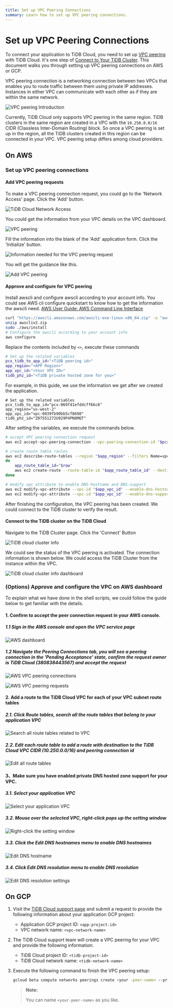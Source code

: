 ```yaml
---
title: Set up VPC Peering Connections
summary: Learn how to set up VPC peering connections.
---
```


# Set up VPC Peering Connections

To connect your application to TiDB Cloud, you need to set up [VPC peering](glossary.md#vpc-peering) with TiDB Cloud. It's one step of [Connect to Your TiDB Cluster](connect-to-tidb-cluster.md). This document walks you through setting up VPC peering connections on AWS or GCP.

VPC peering connection is a networking connection between two VPCs that enables you to route traffic between them using private IP addresses. Instances in either VPC can communicate with each other as if they are within the same network.

![VPC peering Introduction](media/vpc-peering/vpc-peering-topology.png)

Currently, TiDB Cloud only supports VPC peering in the same region. TiDB clusters in the same region are created in a VPC with the `10.250.0.0/16` CIDR (Classless Inter-Domain Routing) block. So once a VPC peering is set up in the region, all the TiDB clusters created in this region can be connected in your VPC. VPC peering setup differs among cloud providers.

## On AWS

### Set up VPC peering connections

#### Add VPC peering requests

To make a VPC peering connection request, you could go to the 'Network Access' page. Click the 'Add' button.

![TiDB Cloud Network Access](media/vpc-peering/tidb-cloud-network-access-dashboard.png)

You could get the information from your VPC details on the VPC dashboard.

![VPC peering](media/vpc-peering/vpc-peering-creating-infos.png)

Fill the information into the blank of the 'Add' application form. Click the 'Initialize' button.

![Information needed for the VPC peering request](media/vpc-peering/tidb-cloud-vpc-peering-create-dashboard.png)

You will get the guidance like this.

![Add VPC peering](media/vpc-peering/tidb-cloud-vpc-peering-env-check-information.png)

#### Approve and configure for VPC peering

Install awscli and configure awscli according to your account info. You could see AWS cli configure quickstart to know how to get the information the awscli need. [AWS User Guide: AWS Command Line Interface](https://docs.aws.amazon.com/cli/latest/userguide/cli-configure-quickstart.html)

```{.bash .copyable}
curl "https://awscli.amazonaws.com/awscli-exe-linux-x86_64.zip" -o "awscliv2.zip"
unzip awscliv2.zip
sudo ./aws/install
# Configure the awscli according to your account info
aws configure
```

Replace the contents included by `<>`, execute these commands

```{.bash .copyable}
# Set up the related variables
pcx_tidb_to_app_id="<TiDB peering id>"
app_region="<APP Region>"
app_vpc_id="<Your VPC ID>"
tidb_phz_id="<TiDB private hosted zone for you>"
```

For example, in this guide, we use the information we get after we created the application.

```{.output}
# Set up the related variables
pcx_tidb_to_app_id="pcx-069f41efddcff66c8"
app_region="us-west-2"
app_vpc_id="vpc-0039fb90bb5cf8698"
tidb_phz_id="Z07551272U929P4PN8MQT"
```

After setting the variables, we execute the commands below.

```{.bash .copyable}
# accept VPC peering connection request
aws ec2 accept-vpc-peering-connection --vpc-peering-connection-id "$pcx_tidb_to_app_id"

# create route table roules
aws ec2 describe-route-tables --region "$app_region" --filters Name=vpc-id,Values="$app_vpc_id" --query 'RouteTables[*].RouteTableId' --output text|xargs -d "\t" -n 1|  while read row
do
    app_route_table_id="$row"
    aws ec2 create-route --route-table-id "$app_route_table_id" --destination-cidr-block 10.250.0.0/16 --vpc-peering-connection-id "$pcx_tidb_to_app_id"
done

# modify vpc attribute to enable DNS-hostname and DNS-support
aws ec2 modify-vpc-attribute --vpc-id "$app_vpc_id" --enable-dns-hostnames
aws ec2 modify-vpc-attribute --vpc-id "$app_vpc_id" --enable-dns-support
```

After finishing the configuration, the VPC peering has been created. We could connect to the TiDB cluster to verify the result.

#### Connect to the TiDB cluster on the TiDB Cloud

Navigate to the TiDB Cluster page. Click the 'Connect' Button

![TiDB cloud cluster info](media/vpc-peering/tidb-cloud-cluster-info-connect-button.png)

We could see the status of the VPC peering is activated. The connection information is shown below. We could access the TiDB Cluster from the instance within the VPC.

![TiDB cloud cluster info dashboard](media/vpc-peering/tidb-cloud-cluster-info-connection-info-dashboard.png)

### (Options) Approve and configure the VPC on AWS dashboard

To explain what we have done in the shell scripts, we could follow the guide below to get familiar with the details.

#### 1. Confirm to accept the peer connection request in your AWS console.

##### 1.1 Sign in the AWS console and open the VPC service page

![AWS dashboard](media/vpc-peering/aws-vpc-guide-1.jpg)

##### 1.2 Navigate the Peering Connections tab, you will see a peering connection in the 'Pending Acceptance' state, confirm the request owner is TiDB Cloud (380838443567) and accept the request

![AWS VPC peering connections](media/vpc-peering/aws-vpc-guide-2.jpg)

![AWS VPC peering requests](media/vpc-peering/aws-vpc-guide-3.png)

#### 2. Add a route to the TiDB Cloud VPC for each of your VPC subnet route tables

##### 2.1. Click Route tables, search all the route tables that belong to your application VPC

![Search all route tables related to VPC](media/vpc-peering/aws-vpc-guide-4.png)

##### 2.2. Edit each route table to add a route with destination to the TiDB Cloud VPC CIDR (10.250.0.0/16) and peering connection id

![Edit all route tables](media/vpc-peering/aws-vpc-guide-5.png)

#### 3、Make sure you have enabled private DNS hosted zone support for your VPC.

##### 3.1. Select your application VPC

![Select your application VPC](media/vpc-peering/aws-vpc-guide-6.png)

##### 3.2. Mouse over the selected VPC, right-click pops up the setting window

![Right-click the setting window](media/vpc-peering/aws-vpc-guide-7.png)

##### 3.3. Click the Edit DNS hostnames menu to enable DNS hostnames

![Edit DNS hostname](media/vpc-peering/aws-vpc-guide-8.png)

##### 3.4. Click Edit DNS resolution menu to enable DNS resolution

![Edit DNS resolution settings](media/vpc-peering/aws-vpc-guide-9.png)

## On GCP

1. Visit the [TiDB Cloud support page](https://support.pingcap.com) and submit a request to provide the following information about your application GCP project:

    - Application GCP project ID: `<app-project-id>`
    - VPC network name: `<vpc-network-name>`

2. The TiDB Cloud support team will create a VPC peering for your VPC and provide the following information:

    - TiDB Cloud project ID: `<tidb-project-id>`
    - TiDB Cloud network name: `<tidb-network-name>`

3. Execute the following command to finish the VPC peering setup:

    ```{.bash copyable}
    gcloud beta compute networks peerings create <your -peer-name> --project <app-project-id> --network <vpc-network-name> --peer-project <tidb-project-id> --peer-network <tidb-network-name>
    ```

    > **Note:**
    >
    > You can name `<your-peer-name>` as you like.
